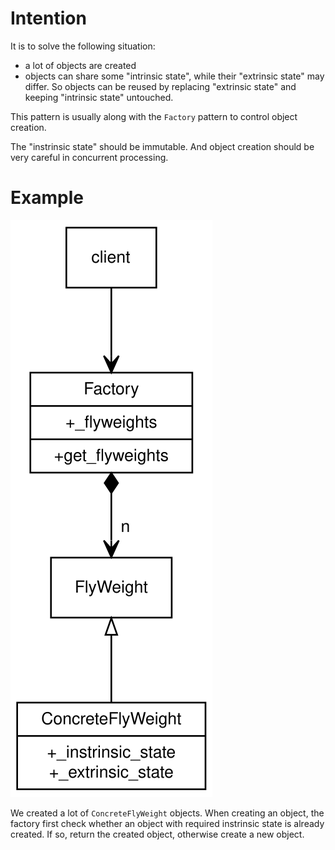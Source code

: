 # Intention

It is to solve the following situation:

- a lot of objects are created
- objects can share some "intrinsic state", while their "extrinsic state" may differ. So objects can be reused by replacing "extrinsic state" and keeping "intrinsic state" untouched.

This pattern is usually along with the `Factory` pattern to control object creation.

The "instrinsic state" should be immutable. And object creation should be very careful in concurrent processing.


# Example

![example](class.svg)

We created a lot of `ConcreteFlyWeight` objects. When creating an object, the factory first check whether an object with required instrinsic state is already created. If so, return the created object, otherwise create a new object.